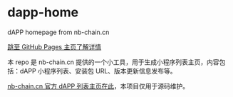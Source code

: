 # dapp-home
dAPP homepage from nb-chain.cn

[跳至 GitHub Pages 主页了解详情](https://www.fn-share.com/github_bridge?path=index.html)

本 repo 是 nb-chain.cn 提供的一个小工具，用于生成小程序列表主页，内容包括：dAPP 小程序列表、安装包 URL、版本更新信息发布等。

[nb-chain.cn 官方 dAPP 列表主页在此](https://nas.nb-chain.cn/www/dapps/index.html)，本项目仅用于源码维护。
